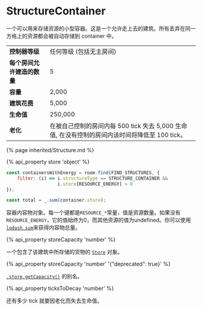 # StructureContainer

<img src="img/container.png" alt="" align="right" />

一个可以用来存储资源的小型容器。这是一个允许走上去的建筑。所有丢弃在同一方格上的资源都会被自动存储到 container 中。

<table class="table gameplay-info">
    <tbody>
    <tr>
        <td><strong>控制器等级</strong></td>
        <td>任何等级 (包括无主房间)</td>
    </tr>
    <tr>
        <td><strong>每个房间允许建造的数量</strong></td>
        <td>5</td>
    </tr>
    <tr>
        <td><strong>容量</strong></td>
        <td>2,000</td>
    </tr>
    <tr>
        <td><strong>建筑花费</strong></td>
        <td>5,000</td>
    </tr>
    <tr>
        <td><strong>生命值</strong></td>
        <td>250,000</td>
    </tr>
    <tr>
        <td><strong>老化</strong></td>
        <td>在被自己控制的房间内每 500 tick 失去 5,000 生命值, 在没有控制的房间内该时间将降低至 100 tick。</td>
    </tr>
    </tbody>
</table>

{% page inherited/Structure.md %}

{% api_property store 'object' %}

```javascript
const containersWithEnergy = room.find(FIND_STRUCTURES, {
    filter: (i) => i.structureType == STRUCTURE_CONTAINER &&
                   i.store[RESOURCE_ENERGY] > 0
});
```

```javascript
const total = _.sum(container.store);
``` 

容器内容物对象。每一个键都是<code>RESOURCE_*</code>常量，值是资源数量。如果没有<code>RESOURCE_ENERGY</code>，它的值始终为0，而其他资源的值为undefined。你可以使用<a href="https://github.com/lodash/lodash/blob/3.10.1/doc/README.md#_sumcollection-iteratee-thisarg"><code>lodash.sum</code></a>来获得内容物总量。



{% api_property storeCapacity 'number' %}

一个包含了该建筑中所存储的货物的 [`Store`](#Store) 对象。

{% api_property storeCapacity 'number' '{"deprecated": true}' %}
                                       
[`.store.getCapacity()`](#Store.getCapacity) 的别名。



{% api_property ticksToDecay 'number' %}



还有多少 tick 就要因老化而失去生命值。


